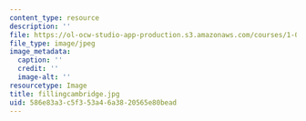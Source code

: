 ```yaml
---
content_type: resource
description: ''
file: https://ol-ocw-studio-app-production.s3.amazonaws.com/courses/1-012-introduction-to-civil-engineering-design-spring-2002/586e83a3c5f353a46a3820565e80bead_fillingcambridge.jpg
file_type: image/jpeg
image_metadata:
  caption: ''
  credit: ''
  image-alt: ''
resourcetype: Image
title: fillingcambridge.jpg
uid: 586e83a3-c5f3-53a4-6a38-20565e80bead
---
```


